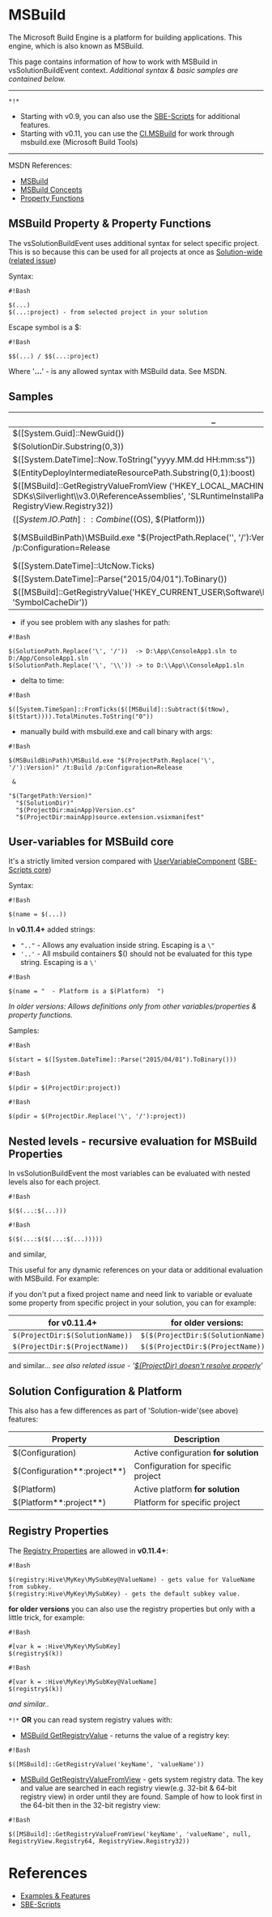 # MSBuild

The Microsoft Build Engine is a platform for building applications. This engine, which is also known as MSBuild.

This page contains information of how to work with MSBuild in vsSolutionBuildEvent context. *Additional syntax & basic samples are contained below.*

-------
`*!*` 

* Starting with v0.9, you can also use the [SBE-Scripts](SBE-Scripts) for additional features.
* Starting with v0.11, you can use the [CI.MSBuild](../CI/CI.MSBuild) for work through msbuild.exe (Microsoft Build Tools)

-------

MSDN References:

* [MSBuild](http://msdn.microsoft.com/en-us/library/vstudio/dd393574.aspx)
* [MSBuild Concepts](http://msdn.microsoft.com/en-us/library/vstudio/dd637714.aspx)
* [Property Functions](http://msdn.microsoft.com/en-us/library/vstudio/dd633440%28v=vs.120%29.aspx)

## MSBuild Property & Property Functions

The vsSolutionBuildEvent uses additional syntax for select specific project. This is so because this can be used for all projects at once as [Solution-wide](http://stackoverflow.com/q/2295454) ([related issue](https://bitbucket.org/3F/vssolutionbuildevent/issue/29/projectdir-doesnt-resolve-properly))

Syntax:
```
#!Bash

$(...)
$(...:project) - from selected project in your solution
```

Escape symbol is a $: 
```
#!Bash

$$(...) / $$(...:project)
```
Where '**...**' - is any allowed syntax with MSBuild data. See MSDN.

## Samples

_                            | Result
---------------------------- | ---
$([System.Guid]::NewGuid())| `2d2c4ac4-b48d-4509-b42b-aaf6b6047866`
$(SolutionDir.Substring(0,3))|  d:\
$([System.DateTime]::Now.ToString("yyyy.MM.dd HH:mm:ss"))| 2014.06.19 17:32:53
$(EntityDeployIntermediateResourcePath.Substring(0,1):boost)|  F
$([MSBuild]::GetRegistryValueFromView ('HKEY_LOCAL_MACHINE\SOFTWARE\Microsoft\Microsoft SDKs\Silverlight\\\v3.0\ReferenceAssemblies', 'SLRuntimeInstallPath', null, RegistryView.Registry64, RegistryView.Registry32)) | C:\Program Files (x86)\Reference Assemblies\Microsoft\Framework\Silverlight\v3.0\
$([System.IO.Path]::Combine($(OS), $(Platform))) | Windows_NT\\x86
$(MSBuildBinPath)\MSBuild.exe "$(ProjectPath.Replace('\', '/'):Version)" /t:Build /p:Configuration=Release | C:\Windows\Microsoft.NET\Framework\v4.0.30319\MSBuild.exe "D:/prg/projects/vsSolutionBuildEvent/Version/Version.csproj" /t:Build /p:Configuration=Release
$([System.DateTime]::UtcNow.Ticks) | `635645190692933259`
$([System.DateTime]::Parse("2015/04/01").ToBinary()) | `635634432000000000`
$([MSBuild]::GetRegistryValue('HKEY_CURRENT_USER\Software\Microsoft\VisualStudio\12.0\Debugger', 'SymbolCacheDir')) | C:\Symbols


* if you see problem with any slashes for path:
```
#!Bash

$(SolutionPath.Replace('\', '/'))  -> D:\App\ConsoleApp1.sln to D:/App/ConsoleApp1.sln
$(SolutionPath.Replace('\', '\\')) -> to D:\\App\\ConsoleApp1.sln
```

* delta to time:
```
#!Bash

$([System.TimeSpan]::FromTicks($([MSBuild]::Subtract($(tNow), $(tStart)))).TotalMinutes.ToString("0"))
```

* manually build with msbuild.exe and call binary with args:
```
#!Bash

$(MSBuildBinPath)\MSBuild.exe "$(ProjectPath.Replace('\', '/'):Version)" /t:Build /p:Configuration=Release 
 
 & 
 
"$(TargetPath:Version)"  
  "$(SolutionDir)" 
  "$(ProjectDir:mainApp)Version.cs"  
  "$(ProjectDir:mainApp)source.extension.vsixmanifest"
```


## User-variables for MSBuild core

It's a strictly limited version compared with [UserVariableComponent](SBE-Scripts/Components/UserVariableComponent) ([SBE-Scripts core](SBE-Scripts))

Syntax:
```
#!Bash

$(name = $(...))
```

In **v0.11.4+** added strings:

* `".."` - Allows any evaluation inside string. Escaping is a `\"`
* `'..'` - All msbuild containers $() should not be evaluated for this type string. Escaping is a `\'`

```
#!Bash

$(name = "  - Platform is a $(Platform)  ")
```

*In older versions: Allows definitions only from other variables/properties & property functions.* 

Samples:

```
#!Bash

$(start = $([System.DateTime]::Parse("2015/04/01").ToBinary()))
```
```
#!Bash

$(pdir = $(ProjectDir:project))
```
```
#!Bash

$(pdir = $(ProjectDir.Replace('\', '/'):project))
```

## Nested levels - recursive evaluation for MSBuild Properties

In vsSolutionBuildEvent the most variables can be evaluated with nested levels also for each project.

```
#!Bash

$($(...:$(...)))
```

```
#!Bash

$($(...:$($(...:$(...)))))
```
and similar,

This useful for any dynamic references on your data or additional evaluation with MSBuild. For example: 

if you don't put a fixed project name and need link to variable or evaluate some property from specific project in your solution, you can for example:
 
for v0.11.4+ | for older versions:
------------------------|-------------------
`$(ProjectDir:$(SolutionName))` | `$($(ProjectDir:$(SolutionName)))`
`$(ProjectDir:$(ProjectName))` | `$($(ProjectDir:$(ProjectName)))`

and similar... *see also related issue - '[$(ProjectDir) doesn't resolve properly](https://bitbucket.org/3F/vssolutionbuildevent/issue/29/projectdir-doesnt-resolve-properly)'*

## Solution Configuration & Platform

This also has a few differences as part of 'Solution-wide'(see above) features:

Property         | Description
---------------- | ----------
$(Configuration) | Active configuration **for solution**
$(Configuration**:project**) | Configuration for specific project
$(Platform) | Active platform **for solution**
$(Platform**:project**) | Platform for specific project

## Registry Properties

The [Registry Properties](https://msdn.microsoft.com/en-us/library/vstudio/ms171458.aspx) are allowed in **v0.11.4+**:

```
#!Bash

$(registry:Hive\MyKey\MySubKey@ValueName) - gets value for ValueName from subkey.
$(registry:Hive\MyKey\MySubKey) - gets the default subkey value.
```

**for older versions** you can also use the registry properties but only with a little trick, for example:

```
#!Bash

#[var k = :Hive\MyKey\MySubKey]
$(registry$(k))
```
```
#!Bash

#[var k = :Hive\MyKey\MySubKey@ValueName]
$(registry$(k))
```
*and similar..*

`*!*` **OR** you can read system registry values with:

* [MSBuild GetRegistryValue](https://msdn.microsoft.com/en-us/library/vstudio/dd633440%28v=vs.120%29.aspx#BKMK_GetRegistryValue) -  returns the value of a registry key:

```
#!Bash

$([MSBuild]::GetRegistryValue('keyName', 'valueName'))
```

* [MSBuild GetRegistryValueFromView](https://msdn.microsoft.com/en-us/library/vstudio/dd633440%28v=vs.120%29.aspx#BKMK_GetRegistryValueFromView) - gets system registry data. The key and value are searched in each registry view(e.g. 32-bit & 64-bit registry view) in order until they are found. Sample of how to look first in the 64-bit then in the 32-bit registry view:

```
#!Bash

$([MSBuild]::GetRegistryValueFromView('keyName', 'valueName', null, RegistryView.Registry64, RegistryView.Registry32))
```


# References

* [Examples & Features](../Examples)
* [SBE-Scripts](SBE-Scripts)

